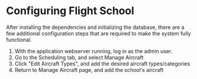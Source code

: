 # Configuring Flight School #

After installing the dependencies and initializing the database, there are a few additional configuration steps that are required to make the system fully functional.

  1. With the application webserver running, log in as the admin user.
  1. Go to the Scheduling tab, and select Manage Aircraft
  1. Click "Edit Aircraft Types", and add the desired aircraft types/categories
  1. Return to Manage Aircraft page, and add the school's aircraft